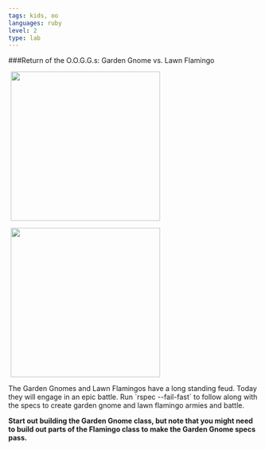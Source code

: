 ```yaml
---
tags: kids, oo
languages: ruby
level: 2
type: lab
---
```

###Return of the O.O.G.G.s: Garden Gnome vs. Lawn Flamingo
<p><img src="https://news.mst.edu/files/2012/03/gnomeo_and_juliet_image_02-thumb-1368x739-24401.jpg" width="300px" hspace="5"></p>
<p><img src="http://images1.westword.com/imager/lawn-gnomes-slightly-less-sad-than-lawn-f/u/original/6477020/08gnome.jpg" width="300px" hspace="5"><p> The Garden Gnomes and Lawn Flamingos have a long standing feud. Today they will engage in an epic battle. Run `rspec --fail-fast` to follow along with the specs to create garden gnome and lawn flamingo armies and  battle.

**Start out building the Garden Gnome class, but note that you might need to build out parts of the Flamingo class to make the Garden Gnome specs pass.**
